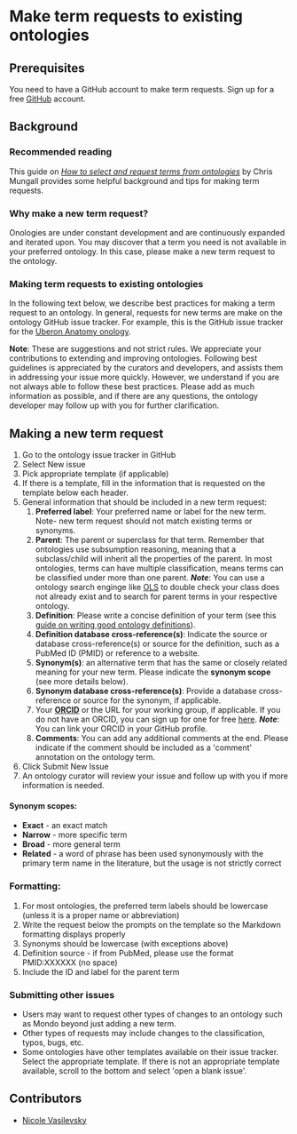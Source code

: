 # Make term requests to existing ontologies

## Prerequisites

You need to have a GitHub account to make term requests. Sign up for a free [GitHub](https://github.com/join) account.

## Background

### Recommended reading

This guide on [_How to select and request terms from ontologies_](https://douroucouli.wordpress.com/2021/07/03/how-select-and-request-terms-from-ontologies/) by Chris Mungall provides some helpful background and tips for making term requests.

### Why make a new term request?

Onologies are under constant development and are continuously expanded and iterated upon. You may discover that a term you need is not available in your preferred ontology. In this case, please make a new term request to the ontology.

### Making term requests to existing ontologies

In the following text below, we describe best practices for making a term request to an ontology. In general, requests for new terms are make on the ontology GitHub issue tracker. For example, this is the GitHub issue tracker for the [Uberon Anatomy onology](https://github.com/obophenotype/uberon/issues).

**Note**: These are suggestions and not strict rules. We appreciate your contributions to extending and improving ontologies. Following best guidelines is appreciated by the curators and developers, and assists them in addressing your issue more quickly. However, we understand if you are not always able to follow these best practices. Please add as much information as possible, and if there are any questions, the ontology developer may follow up with you for further clarification.

## Making a new term request

1. Go to the ontology issue tracker in GitHub
1. Select New issue
1. Pick appropriate template (if applicable)
1. If there is a template, fill in the information that is requested on the template below each header.
1. General information that should be included in a new term request:
   1. **Preferred label**: Your preferred name or label for the new term. Note- new term request should not match existing terms or synonyms.
   1. **Parent**: The parent or superclass for that term. Remember that ontologies use subsumption reasoning, meaning that a subclass/child will inherit all the properties of the parent. In most ontologies, terms can have multiple classification, means terms can be classified under more than one parent.
      **_Note_**: You can use a ontology search enginge like [OLS](https://www.ebi.ac.uk/ols/index) to double check your class does not already exist and to search for parent terms in your respective ontology.
   1. **Definition**: Please write a concise definition of your term (see this [guide on writing good ontology definitions](https://douroucouli.wordpress.com/2019/07/08/ontotip-write-simple-concise-clear-operational-textual-definitions/)).
   1. **Definition database cross-reference(s)**: Indicate the source or database cross-reference(s) or source for the definition, such as a PubMed ID (PMID) or reference to a website.
   1. **Synonym(s)**: an alternative term that has the same or closely related meaning for your new term. Please indicate the **synonym scope** (see more details below).
   1. **Synonym database cross-reference(s)**: Provide a database cross-reference or source for the synonym, if applicable.
   1. Your **[ORCID](https://orcid.org/)** or the URL for your working group, if applicable. If you do not have an ORCID, you can sign up for one for free [here](https://orcid.org/).
      **_Note_**: You can link your ORCID in your GitHub profile.
   1. **Comments**: You can add any additional comments at the end. Please indicate if the comment should be included as a 'comment' annotation on the ontology term.
1. Click Submit New Issue
1. An ontology curator will review your issue and follow up with you if more information is needed.

#### Synonym scopes:

- **Exact** - an exact match
- **Narrow** - more specific term
- **Broad** - more general term
- **Related** - a word of phrase has been used synonymously with the primary term name in the literature, but the usage is not strictly correct

### Formatting:

1. For most ontologies, the preferred term labels should be lowercase (unless it is a proper name or abbreviation)
1. Write the request below the prompts on the template so the Markdown formatting displays properly
1. Synonyms should be lowercase (with exceptions above)
1. Definition source - if from PubMed, please use the format PMID:XXXXXX (no space)
1. Include the ID and label for the parent term

### Submitting other issues

- Users may want to request other types of changes to an ontology such as Mondo beyond just adding a new term.
- Other types of requests may include changes to the classification, typos, bugs, etc.
- Some ontologies have other templates available on their issue tracker. Select the appropriate template. If there is not an appropriate template available, scroll to the bottom and select 'open a blank issue'.

## Contributors

- [Nicole Vasilevsky](https://orcid.org/0000-0001-5208-3432)
